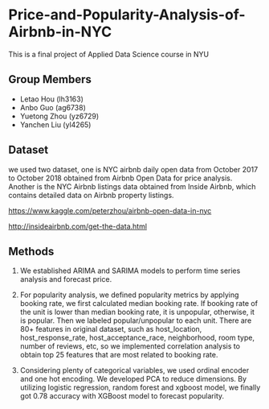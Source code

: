 # Price-and-Popularity-Analysis-of-Airbnb-in-NYC
This is a final project of Applied Data Science course in NYU 

## Group Members
* Letao Hou (lh3163)
* Anbo Guo (ag6738)
* Yuetong Zhou (yz6729)
* Yanchen Liu (yl4265)

## Dataset

we used two dataset, one is NYC airbnb daily open data from October 2017 to October 2018 obtained from Airbnb Open Data for price analysis.   
  Another is the NYC Airbnb listings data obtained from Inside Airbnb, which contains detailed data on Airbnb property listings.
 
  https://www.kaggle.com/peterzhou/airbnb-open-data-in-nyc
  
  http://insideairbnb.com/get-the-data.html

## Methods
1. We established ARIMA and SARIMA models to perform time series analysis and forecast price.
 
2. For popularity analysis, we defined popularity metrics by applying booking rate, we first calculated median booking rate. If booking rate of the unit is lower than median booking rate, it is unpopular, otherwise, it is popular. Then we labeled popular/unpopular to each unit. 
There are 80+ features in original dataset, such as host_location, host_response_rate, host_acceptance_race, neighborhood, room type, number of reviews, etc, so we implemented correlation analysis to obtain top 25 features that are most related to booking rate. 

3. Considering plenty of categorical variables, we used ordinal encoder and one hot encoding. We developed PCA to reduce dimensions. By utilizing logistic regression, random forest and xgboost model, we finally got 0.78 accuracy with XGBoost model to forecast popularity. 


